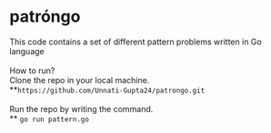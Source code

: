 # patróngo
This code contains a set of different pattern problems written in Go language
<br><br>
How to run?
<br>
Clone the repo in your local machine.
<br>
**```https://github.com/Unnati-Gupta24/patrongo.git```
<br><br>
Run the repo by writing the command.
<br>
** ```go run pattern.go``` 
<br>
